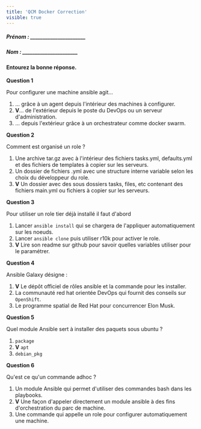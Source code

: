 ```yaml
---
title: 'QCM Docker Correction'
visible: true
---
```


##### Prénom : \_\_\_\_\_\_\_\_\_\_\_\_\_\_\_\_\_\_\_\_\_\_ 

##### Nom : \_\_\_\_\_\_\_\_\_\_\_\_\_\_\_\_\_\_\_\_\_\_


#### Entourez la bonne réponse.


**Question 1**

Pour configurer une machine ansible agit...

1. ... grâce à un agent depuis l'intérieur des machines à configurer.
1. **V**... de l'extérieur depuis le poste du DevOps ou un serveur d'administration.
1. ... depuis l'extérieur grâce à un orchestrateur comme docker swarm.

**Question 2**

Comment est organisé un role ?

1. Une archive tar.gz avec à l'intérieur des fichiers tasks.yml, defaults.yml et des fichiers de templates à copier sur les serveurs.
1. Un dossier de fichiers .yml avec une structure interne variable selon les choix du développeur du role.
1. **V** Un dossier avec des sous dossiers tasks, files, etc contenant des fichiers main.yml ou fichiers à copier sur les serveurs.

**Question 3**

Pour utiliser un role tier déjà installé il faut d'abord

1. Lancer `ansible install` qui se chargera de l'appliquer automatiquement sur les noeuds.
1. Lancer `ansible clone` puis utiliser r10k pour activer le role.
1. **V** Lire son readme sur github pour savoir quelles variables utiliser pour le paramétrer.

**Question 4**

Ansible Galaxy désigne :

1. **V** Le dépôt officiel de rôles ansible et la commande pour les installer.
1. La communauté red hat orientée DevOps qui fournit des conseils sur `OpenShift`.
1. Le programme spatial de Red Hat pour concurrencer Elon Musk.

**Question 5**

Quel module Ansible sert à installer des paquets sous ubuntu ?

1. `package`
1. **V** `apt`
1. `debian_pkg`

**Question 6**

Qu'est ce qu'un commande adhoc ?

1. Un module Ansible qui permet d'utiliser des commandes bash dans les playbooks.
1. **V** Une façon d'appeler directement un module ansible à des fins d'orchestration du parc de machine.
1. Une commande qui appelle un role pour configurer automatiquement une machine.
